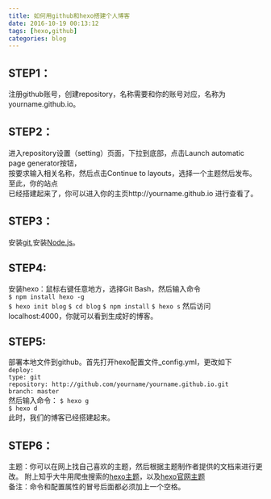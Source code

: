 ```yaml
---
title: 如何用github和hexo搭建个人博客
date: 2016-10-19 00:13:12
tags: [hexo,github]
categories: blog
---
```

## STEP1：
注册github账号，创建repository，名称需要和你的账号对应，名称为yourname.github.io。
<!--more-->
## STEP2：
进入repository设置（setting）页面，下拉到底部，点击Launch automatic page generator按钮，  
按要求输入相关名称，然后点击Continue to layouts，选择一个主题然后发布。至此，你的站点  
已经搭建起来了，你可以进入你的主页http://yourname.github.io 进行查看了。
## STEP3：
安装[git](https://git-scm.com/downloads/),安装[Node.js](https://nodejs.org/en/)。
## STEP4:
安装hexo：鼠标右键任意地方，选择Git Bash，然后输入命令  
`$ npm install hexo -g`  
`$ hexo init blog`
`$ cd blog`
`$ npm install`
`$ hexo s`
然后访问localhost:4000，你就可以看到生成好的博客。
## STEP5:
部署本地文件到github。首先打开hexo配置文件_config.yml，更改如下  
`deploy:`  
   `type: git`  
   `repository: http://github.com/yourname/yourname.github.io.git`  
   `branch: master`  
然后输入命令：
`$ hexo g`  
`$ hexo d`  
此时，我们的博客已经搭建起来。
## STEP6：
主题：你可以在网上找自己喜欢的主题，然后根据主题制作者提供的文档来进行更改。
附上知乎大牛用爬虫搜索的[hexo主题](https://www.zhihu.com/question/24422335)，以及[hexo官网主题](https://hexo.io/themes/)  
备注：命令和配置属性的冒号后面都必须加上一个空格。

